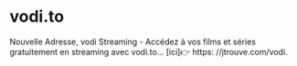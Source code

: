 # vodi.to
Nouvelle Adresse, vodi Streaming - Accédez à vos films et séries gratuitement en streaming avec vodi.to... [ici]👉 https: //jtrouve.com/vodi.
